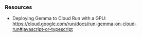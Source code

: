 ### Resources

- Deploying Gemma to Cloud Run with a GPU: https://cloud.google.com/run/docs/run-gemma-on-cloud-run#javascript-or-typescript
